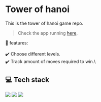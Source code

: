 # Tower of hanoi

This is the tower of hanoi game repo.

> Check the app running [here](https://osmfaria.github.io/hanoi-tower/).

💭 features:\
\
:heavy_check_mark: Choose different levels.\
:heavy_check_mark: Track amount of moves required to win.\

## 💻 Tech stack

  <img src="https://img.shields.io/badge/HTML5-E34F26?style=for-the-badge&logo=html5&logoColor=white" /> <img src="https://img.shields.io/badge/CSS3-1572B6?style=for-the-badge&logo=css3&logoColor=white" /> <img src="https://img.shields.io/badge/JavaScript-323330?style=for-the-badge&logo=javascript&logoColor=F7DF1E" />
